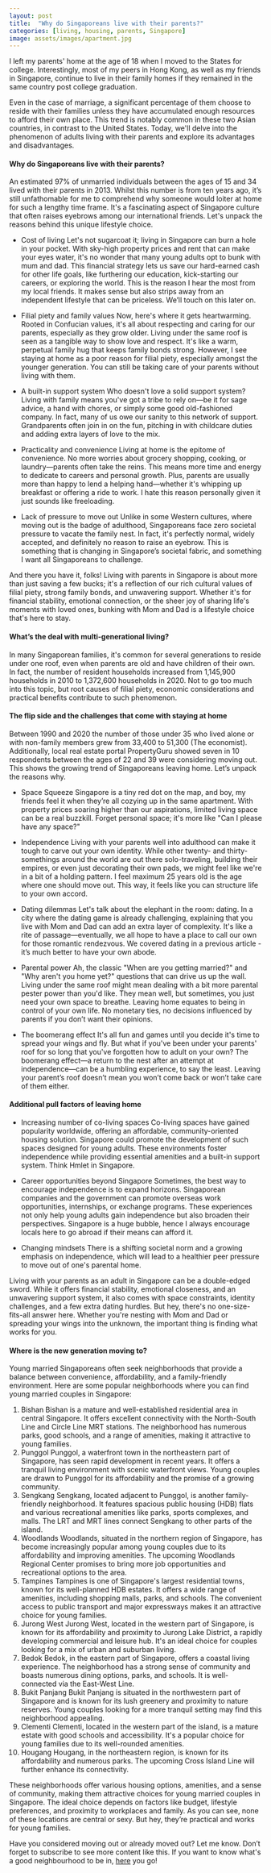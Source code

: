 ```yaml
---
layout: post
title:  "Why do Singaporeans live with their parents?"
categories: [living, housing, parents, Singapore]
image: assets/images/apartment.jpg
---
```

I left my parents' home at the age of 18 when I moved to the States for college. Interestingly, most of my peers in Hong Kong, as well as my friends in Singapore, continue to live in their family homes if they remained in the same country post college graduation.

Even in the case of marriage, a significant percentage of them choose to reside with their families unless they have accumulated enough resources to afford their own place. This trend is notably common in these two Asian countries, in contrast to the United States. Today, we'll delve into the phenomenon of adults living with their parents and explore its advantages and disadvantages. 

#### Why do Singaporeans live with their parents?

An estimated 97% of unmarried individuals between the ages of 15 and 34 lived with their parents in 2013. Whilst this number is from ten years ago, it’s still unfathomable for me to comprehend why someone would loiter at home for such a lengthy time frame. It's a fascinating aspect of Singapore culture that often raises eyebrows among our international friends. Let's unpack the reasons behind this unique lifestyle choice.

+ Cost of living
Let's not sugarcoat it; living in Singapore can burn a hole in your pocket. With sky-high property prices and rent that can make your eyes water, it's no wonder that many young adults opt to bunk with mum and dad. This financial strategy lets us save our hard-earned cash for other life goals, like furthering our education, kick-starting our careers, or exploring the world. This is the reason I hear the most from my local friends. It makes sense but also strips away from an independent lifestyle that can be priceless. We’ll touch on this later on.

+ Filial piety and family values
Now, here's where it gets heartwarming. Rooted in Confucian values, it's all about respecting and caring for our parents, especially as they grow older. Living under the same roof is seen as a tangible way to show love and respect. It's like a warm, perpetual family hug that keeps family bonds strong. However, I see staying at home as a poor reason for filial piety, especially amongst the younger generation. You can still be taking care of your parents without living with them.

+ A built-in support system
Who doesn't love a solid support system? Living with family means you've got a tribe to rely on—be it for sage advice, a hand with chores, or simply some good old-fashioned company. In fact, many of us owe our sanity to this network of support. Grandparents often join in on the fun, pitching in with childcare duties and adding extra layers of love to the mix.

+ Practicality and convenience
Living at home is the epitome of convenience. No more worries about grocery shopping, cooking, or laundry—parents often take the reins. This means more time and energy to dedicate to careers and personal growth. Plus, parents are usually more than happy to lend a helping hand—whether it's whipping up breakfast or offering a ride to work. I hate this reason personally given it just sounds like freeloading.

+ Lack of pressure to move out
Unlike in some Western cultures, where moving out is the badge of adulthood, Singaporeans face zero societal pressure to vacate the family nest. In fact, it's perfectly normal, widely accepted, and definitely no reason to raise an eyebrow. This is something that is changing in Singapore’s societal fabric, and something I want all Singaporeans to challenge.

And there you have it, folks! Living with parents in Singapore is about more than just saving a few bucks; it's a reflection of our rich cultural values of filial piety, strong family bonds, and unwavering support. Whether it's for financial stability, emotional connection, or the sheer joy of sharing life's moments with loved ones, bunking with Mom and Dad is a lifestyle choice that's here to stay. 

#### What’s the deal with multi-generational living?

In many Singaporean families, it's common for several generations to reside under one roof, even when parents are old and have children of their own. In fact, the number of resident households increased from 1,145,900 households in 2010 to 1,372,600 households in 2020. Not to go too much into this topic, but root causes of filial piety, economic considerations and practical benefits contribute to such phenomenon.

#### The flip side and the challenges that come with staying at home

Between 1990 and 2020 the number of those under 35 who lived alone or with non-family members grew from 33,400 to 51,300 (The economist). Additionally, local real estate portal PropertyGuru showed seven in 10 respondents between the ages of 22 and 39 were considering moving out. This shows the growing trend of Singaporeans leaving home. Let’s unpack the reasons why.

+ Space Squeeze
Singapore is a tiny red dot on the map, and boy, my friends feel it when they’re all cozying up in the same apartment. With property prices soaring higher than our aspirations, limited living space can be a real buzzkill. Forget personal space; it's more like "Can I please have any space?"

+ Independence
Living with your parents well into adulthood can make it tough to carve out your own identity. While other twenty- and thirty-somethings around the world are out there solo-traveling, building their empires, or even just decorating their own pads, we might feel like we're in a bit of a holding pattern. I feel maximum 25 years old is the age where one should move out. This way, it feels like you can structure life to your own accord.

+ Dating dilemmas
Let's talk about the elephant in the room: dating. In a city where the dating game is already challenging, explaining that you live with Mom and Dad can add an extra layer of complexity. It's like a rite of passage—eventually, we all hope to have a place to call our own for those romantic rendezvous. We covered dating in a previous article - it’s much better to have your own abode.

+ Parental power
Ah, the classic "When are you getting married?" and "Why aren't you home yet?" questions that can drive us up the wall. Living under the same roof might mean dealing with a bit more parental pester power than you'd like. They mean well, but sometimes, you just need your own space to breathe. Leaving home equates to being in control of your own life. No monetary ties, no decisions influenced by parents if you don’t want their opinions.

+ The boomerang effect
It's all fun and games until you decide it's time to spread your wings and fly. But what if you've been under your parents' roof for so long that you've forgotten how to adult on your own? The boomerang effect—a return to the nest after an attempt at independence—can be a humbling experience, to say the least. Leaving your parent’s roof doesn’t mean you won’t come back or won’t take care of them either.

#### Additional pull factors of leaving home

+ Increasing number of co-living spaces
Co-living spaces have gained popularity worldwide, offering an affordable, community-oriented housing solution. Singapore could promote the development of such spaces designed for young adults. These environments foster independence while providing essential amenities and a built-in support system. Think Hmlet in Singapore.

+ Career opportunities beyond Singapore
Sometimes, the best way to encourage independence is to expand horizons. Singaporean companies and the government can promote overseas work opportunities, internships, or exchange programs. These experiences not only help young adults gain independence but also broaden their perspectives. Singapore is a huge bubble, hence I always encourage locals here to go abroad if their means can afford it.

+ Changing mindsets
There is a shifting societal norm and a growing emphasis on independence, which will lead to a healthier peer pressure to move out of one's parental home.

Living with your parents as an adult in Singapore can be a double-edged sword. While it offers financial stability, emotional closeness, and an unwavering support system, it also comes with space constraints, identity challenges, and a few extra dating hurdles. But hey, there's no one-size-fits-all answer here. Whether you're nesting with Mom and Dad or spreading your wings into the unknown, the important thing is finding what works for you.

#### Where is the new generation moving to?

Young married Singaporeans often seek neighborhoods that provide a balance between convenience, affordability, and a family-friendly environment. Here are some popular neighborhoods where you can find young married couples in Singapore:

1. Bishan
Bishan is a mature and well-established residential area in central Singapore. It offers excellent connectivity with the North-South Line and Circle Line MRT stations. The neighborhood has numerous parks, good schools, and a range of amenities, making it attractive to young families.
2. Punggol
Punggol, a waterfront town in the northeastern part of Singapore, has seen rapid development in recent years. It offers a tranquil living environment with scenic waterfront views. Young couples are drawn to Punggol for its affordability and the promise of a growing community.
3. Sengkang
Sengkang, located adjacent to Punggol, is another family-friendly neighborhood. It features spacious public housing (HDB) flats and various recreational amenities like parks, sports complexes, and malls. The LRT and MRT lines connect Sengkang to other parts of the island.
4. Woodlands
Woodlands, situated in the northern region of Singapore, has become increasingly popular among young couples due to its affordability and improving amenities. The upcoming Woodlands Regional Center promises to bring more job opportunities and recreational options to the area.
5. Tampines
Tampines is one of Singapore's largest residential towns, known for its well-planned HDB estates. It offers a wide range of amenities, including shopping malls, parks, and schools. The convenient access to public transport and major expressways makes it an attractive choice for young families.
6. Jurong West
Jurong West, located in the western part of Singapore, is known for its affordability and proximity to Jurong Lake District, a rapidly developing commercial and leisure hub. It's an ideal choice for couples looking for a mix of urban and suburban living.
7. Bedok
Bedok, in the eastern part of Singapore, offers a coastal living experience. The neighborhood has a strong sense of community and boasts numerous dining options, parks, and schools. It is well-connected via the East-West Line.
8. Bukit Panjang
Bukit Panjang is situated in the northwestern part of Singapore and is known for its lush greenery and proximity to nature reserves. Young couples looking for a more tranquil setting may find this neighborhood appealing.
9. Clementi
Clementi, located in the western part of the island, is a mature estate with good schools and accessibility. It's a popular choice for young families due to its well-rounded amenities.
10. Hougang
Hougang, in the northeastern region, is known for its affordability and numerous parks. The upcoming Cross Island Line will further enhance its connectivity.

These neighborhoods offer various housing options, amenities, and a sense of community, making them attractive choices for young married couples in Singapore. The ideal choice depends on factors like budget, lifestyle preferences, and proximity to workplaces and family. As you can see, none of these locations are central or sexy. But hey, they’re practical and works for young families.

Have you considered moving out or already moved out? Let me know. Don’t forget to subscribe to see more content like this. If you want to know what's a good neighbourhood to be in, [here](https://fromhktosg.github.io/neighbourhood/) you go!